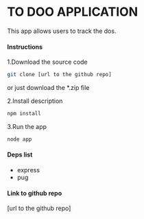 # TO DOO APPLICATION

This app allows users to track the dos.

#### Instructions
1.Download the source code
```bash
git clone [url to the github repo]
```

or just download the *.zip file

2.Install description
```bash
npm install
```

3.Run the app
```bash
node app
```

#### Deps list
- express
- pug

#### Link to github repo
[url to the github repo]
